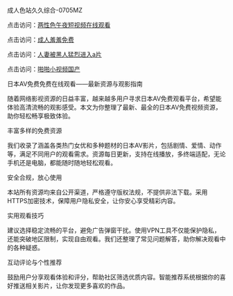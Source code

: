 
成人色站久久综合-0705MZ


点击访问：<a href="https://cfad.pages.dev/">两性色午夜短视频在线观看</a>

点击访问：<a href="https://gfd-5xg.pages.dev/">成人羞羞免费</a>

点击访问：<a href="https://bsdf-5f5.pages.dev/">人妻被黑人猛烈进入a片</a>

点击访问：<a href="https://bered.pages.dev/">啪啪小视频国产</a>




日本AV免费免费在线观看——最新资源与观影指南

随着网络影视资源的日益丰富，越来越多用户寻求日本AV免费观看平台，希望能体验高清流畅的观影感受。本文为你整理了最新、最全的日本AV免费视频资源，助你轻松畅享极致体验。

丰富多样的免费资源

我们收录了涵盖各类热门女优和多种题材的日本AV影片，包括剧情、爱情、动作等，满足不同用户的观看需求。资源每日更新，支持在线播放，多终端适配，无论手机还是电脑，都能随时随地轻松观看。

安全合规，放心使用

本站所有资源均来自公开渠道，严格遵守版权法规，不提供非法下载。采用HTTPS加密技术，保障用户隐私安全，让你安心享受精彩内容。

实用观看技巧

建议选择稳定流畅的平台，避免广告弹窗干扰。使用VPN工具不仅能保护隐私，还能突破地区限制，实现自由观看。我们还整理了常见问题解答，助你解决观看中的各种疑惑。

互动评论与个性推荐

鼓励用户分享观看体验和评分，帮助社区筛选优质内容。智能推荐系统根据你的喜好推送相关影片，让你发现更多喜欢的作品。

























<span style="display:none;">[Canonical link]( https://github.com/thi20250705/thi18 ）</span>
